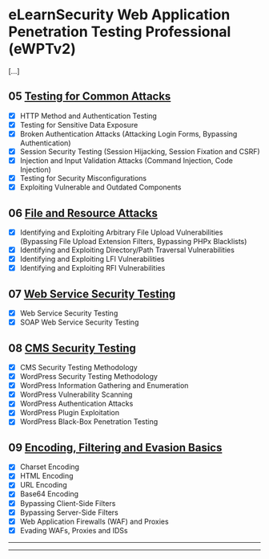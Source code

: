 # eLearnSecurity Web Application Penetration Testing Professional (eWPTv2)

[...]

## 05 [Testing for Common Attacks](./04_testing_for_common_attacks.md)

- [x] HTTP Method and Authentication Testing
- [x] Testing for Sensitive Data Exposure
- [x] Broken Authentication Attacks (Attacking Login Forms, Bypassing Authentication)
- [x] Session Security Testing (Session Hijacking, Session Fixation and CSRF)
- [x] Injection and Input Validation Attacks (Command Injection, Code Injection)
- [x] Testing for Security Misconfigurations
- [x] Exploiting Vulnerable and Outdated Components

## 06 [File and Resource Attacks](./06_file_and_resource_attacks.md)

- [x] Identifying and Exploiting Arbitrary File Upload Vulnerabilities (Bypassing File Upload Extension Filters, Bypassing PHPx Blacklists)
- [x] Identifying and Exploiting Directory/Path Traversal Vulnerabilities
- [x] Identifying and Exploiting LFI Vulnerabilities
- [x] Identifying and Exploiting RFI Vulnerabilities

## 07 [Web Service Security Testing](./07_web_service_security_testing.md)

- [x] Web Service Security Testing
- [x] SOAP Web Service Security Testing

## 08 [CMS Security Testing](./08_cms_security_testing.md)

- [x] CMS Security Testing Methodology
- [x] WordPress Security Testing Methodology
- [x] WordPress Information Gathering and Enumeration
- [x] WordPress Vulnerability Scanning
- [x] WordPress Authentication Attacks
- [x] WordPress Plugin Exploitation
- [x] WordPress Black-Box Penetration Testing

## 09 [Encoding, Filtering and Evasion Basics](./09_encoding_filtering_and_evasion_basics.md)

- [x] Charset Encoding
- [x] HTML Encoding
- [x] URL Encoding
- [x] Base64 Encoding
- [x] Bypassing Client-Side Filters
- [x] Bypassing Server-Side Filters
- [x] Web Application Firewalls (WAF) and Proxies
- [x] Evading WAFs, Proxies and IDSs

---
---
